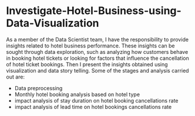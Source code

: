 # Investigate-Hotel-Business-using-Data-Visualization
As a member of the Data Scientist team, I have the responsibility to provide insights related to hotel business performance. These insights can be sought through data exploration, such as analyzing how customers behave in booking hotel tickets or looking for factors that influence the cancellation of hotel ticket bookings. Then I present the insights obtained using visualization and data story telling. Some of the stages and analysis carried out are:
- Data preprocessing
- Monthly hotel booking analysis based on hotel type
- impact analysis of stay duration on hotel booking cancellations rate
- impact analysis of lead time on hotel bookings cancellations rate
